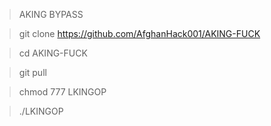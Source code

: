 >AKING BYPASS



> git clone https://github.com/AfghanHack001/AKING-FUCK


>cd AKING-FUCK

>git pull

>chmod 777 LKINGOP

>./LKINGOP

